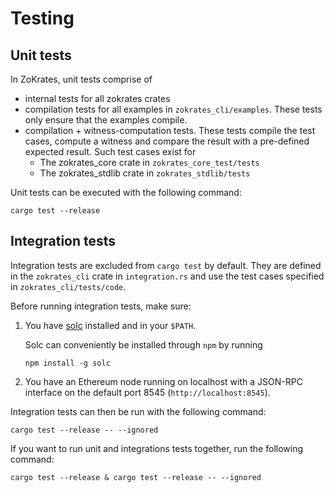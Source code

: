 # Testing

## Unit tests
In ZoKrates, unit tests comprise of
- internal tests for all zokrates crates
- compilation tests for all examples in `zokrates_cli/examples`. These tests only ensure that the examples compile.
- compilation + witness-computation tests. These tests compile the test cases, compute a witness and compare the result with a pre-defined expected result.
Such test cases exist for
    - The zokrates_core crate in `zokrates_core_test/tests`
    - The zokrates_stdlib crate in `zokrates_stdlib/tests`

Unit tests can be executed with the following command:

```
cargo test --release
```

## Integration tests

Integration tests are excluded from `cargo test` by default.
They are defined in the `zokrates_cli` crate in `integration.rs` and use the test cases specified in `zokrates_cli/tests/code`.

Before running integration tests, make sure:
1. You have [solc](https://github.com/ethereum/solc-js) installed and in your `$PATH`.

    Solc can conveniently be installed through `npm` by running
    ```
    npm install -g solc
    ```
2. You have an Ethereum node running on localhost with a JSON-RPC interface on the default port 8545 (`http://localhost:8545`).

Integration tests can then be run with the following command:

```
cargo test --release -- --ignored
```
If you want to run unit and integrations tests together, run the following command:
```
cargo test --release & cargo test --release -- --ignored
```
